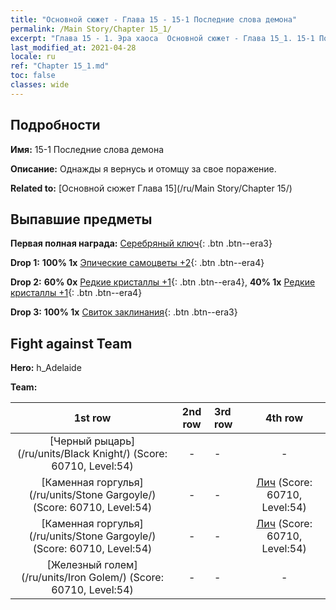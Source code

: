 ```yaml
---
title: "Основной сюжет - Глава 15 - 15-1 Последние слова демона"
permalink: /Main Story/Chapter 15_1/
excerpt: "Глава 15 - 1. Эра хаоса  Основной сюжет - Глава 15_1. 15-1 Последние слова демона"
last_modified_at: 2021-04-28
locale: ru
ref: "Chapter 15_1.md"
toc: false
classes: wide
---
```


## Подробности

 **Имя:** 15-1 Последние слова демона

 **Описание:** Однажды я вернусь и отомщу за свое поражение.

 **Related to:** [Основной сюжет Глава 15](/ru/Main Story/Chapter 15/)

## Выпавшие предметы

 **Первая полная награда:** [Серебряный ключ](/ItemsRU/con_693/){: .btn .btn--era3}

 **Drop 1:** **100% 1x** [Эпические самоцветы +2](/ItemsRU/mat_51/){: .btn .btn--era4}

 **Drop 2:** **60% 0x** [Редкие кристаллы +1](/ItemsRU/mat_45/){: .btn .btn--era4}, **40% 1x** [Редкие кристаллы +1](/ItemsRU/mat_45/){: .btn .btn--era4}

 **Drop 3:** **100% 1x** [Свиток заклинания](/ItemsRU/con_694/){: .btn .btn--era3}


## Fight against Team
 **Hero:** h_Adelaide

 **Team:**


  | 1st row | 2nd row | 3rd row | 4th row |
  |:----:|:----:|:----|:----:|
  | [Черный рыцарь](/ru/units/Black Knight/) (Score: 60710, Level:54)  | - | - | - |
  | [Каменная горгулья](/ru/units/Stone Gargoyle/) (Score: 60710, Level:54)  | - | - | [Лич](/ru/units/Lich/) (Score: 60710, Level:54)  |
  | [Каменная горгулья](/ru/units/Stone Gargoyle/) (Score: 60710, Level:54)  | - | - | [Лич](/ru/units/Lich/) (Score: 60710, Level:54)  |
  | [Железный голем](/ru/units/Iron Golem/) (Score: 60710, Level:54)  | - | - | - |


